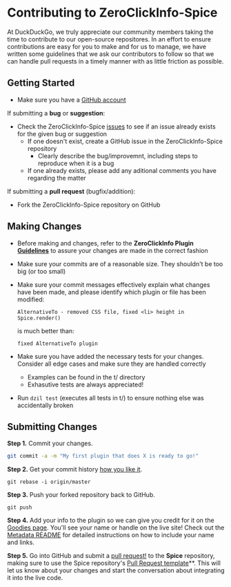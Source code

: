 # Contributing to ZeroClickInfo-Spice

At DuckDuckGo, we truly appreciate our community members taking the time to contribute to our open-source repositores. In an effort to ensure contributions are easy for you to make and for us to manage, we have written some guidelines that we ask our contributors to follow so that we can handle pull requests in a timely manner with as little friction as possible.

## Getting Started

* Make sure you have a [GitHub account](https://github.com/signup/free)

If submitting a **bug** or **suggestion**:
* Check the ZeroClickInfo-Spice [issues](https://github.com/duckduckgo/zeroclickinfo-spice/issues) to see if an issue already exists for the given bug or suggestion
    * If one doesn't exist, create a GitHub issue in the ZeroClickInfo-Spice repository
        * Clearly describe the bug/improvemnt, including steps to reproduce when it is a bug
    * If one already exists, please add any aditional comments you have regarding the matter

If submitting a **pull request** (bugfix/addition):
* Fork the ZeroClickInfo-Spice repository on GitHub

## Making Changes

* Before making and changes, refer to the **ZeroClickInfo Plugin [Guidelines](#)** to assure your changes are made in the correct fashion
* Make sure your commits are of a reasonable size. They shouldn't be too big (or too small)
* Make sure your commit messages effectively explain what changes have been made, and please identify which plugin or file has been modified:

    ```
    AlternativeTo - removed CSS file, fixed <li> height in Spice.render()
    ```

    is much better than:

    ```
    fixed AlternativeTo plugin
    ```

* Make sure you have added the necessary tests for your changes. Consider all edge cases and make sure they are handled correctly
    * Examples can be found in the t/ directory
    * Exhasutive tests are always appreciated!
* Run `dzil test` (executes all tests in t/) to ensure nothing else was accidentally broken

## Submitting Changes

**Step 1.** Commit your changes.

```bash
git commit -a -m "My first plugin that does X is ready to go!"
```

**Step 2.** Get your commit history [how you like it](http://book.git-scm.com/4_interactive_rebasing.html).

```
git rebase -i origin/master
```

**Step 3.** Push your forked repository back to GitHub.

```
git push
```

**Step 4.** Add your info to the plugin so we can give you credit for it on the [Goodies page](https://duckduckgo.com/goodies). You'll see your name or handle on the live site!
Check out the [Metadata README](metadata.md) for detailed instructions on how to include your name and links.

**Step 5.** Go into GitHub and submit a [pull request!](http://help.github.com/send-pull-requests/) to the **Spice** repository, making sure to use the Spice repository's [Pull Request template](/Pull_Request_Template.md)**. This will let us know about your changes and start the conversation about integrating it into the live code.